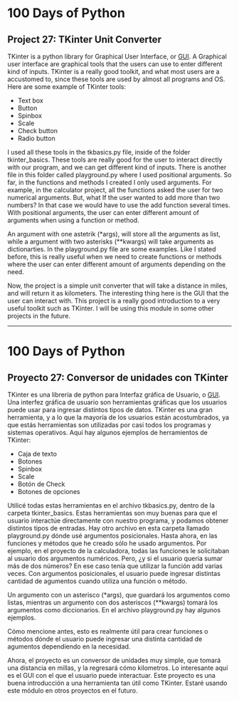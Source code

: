 # 100 Days of Python
## Project 27: TKinter Unit Converter

TKinter is a python library for Graphical User Interface, or [GUI](https://en.wikipedia.org/wiki/Graphical_user_interface). A Graphical user interface are graphical tools that the users can use to enter different kind of inputs. TKinter is a really good toolkit, and what most users are a accustomed to, since these tools are used by almost all programs and OS.
Here are some example of TKinter tools:
* Text box
* Button
* Spinbox
* Scale
* Check button
* Radio button

I used all these tools in the tkbasics.py file, inside of the folder tkinter_basics. These tools are really good for the user to interact directly with our program, and we can get different kind of inputs.
There is another file in this folder called playground.py where I used positional arguments. So far, in the functions and methods I created I only used arguments. For example, in the calculator project, all the functions asked the user for two numerical arguments. But, what If the user wanted to add more than two numbers? In that case we would have to use the add function several times. With positional arguments, the user can enter different amount of arguments when using a function or method. 

An argument with one astetrik (*args), will store all the arguments as list, while a argument with two asterisks (**kwargs) will take arguments as dictionarties.
In the playground.py file are some examples.
Like I stated before, this is really useful when we need to create functions or methods where the user can enter different amount of arguments depending on the need.

Now, the project is a simple unit converter that will take a distance in miles, and will return it as kilometers. The interesting thing here is the GUI that the user can interact with. This project is a really good introduction to a very useful toolkit such as TKinter. I will be using this module in some other projects in the future.

---------------------------------------------------------------------------------------------------------------------------------------------------------------------------------

# 100 Days of Python
## Proyecto 27: Conversor de unidades con TKinter

TKinter es una librería de python para Interfaz gráfica de Usuario, o [GUI](https://es.wikipedia.org/wiki/Interfaz_gr%C3%A1fica_de_usuario). Una interfez gráfica de usuario son herramientas gráficas que los usuarios puede usar para ingresar distintos tipos de datos. TKinter es una gran herramienta, y a lo que la mayoría de los usuarios están acostumbrados, ya que estás herramientas son utilizadas por casi todos los programas y sistemas operativos.
Aquí hay algunos ejemplos de herramientos de TKinter:
* Caja de texto
* Botones
* Spinbox
* Scale
* Botón de Check
* Botones de opciones

Utilicé todas estas herramientas en el archivo tkbasics.py, dentro de la carpeta tkinter_basics. Estas herramientas son muy buenas para que el usuario interactúe directamente con nuestro programa, y podamos obtener distintos tipos de entradas.
Hay otro archivo en esta carpeta llamado playground.py dónde usé argumentos posicionales. Hasta ahora, en las funciones y métodos que he creado sólo he usado argumentos. Por ejemplo, en el proyecto de la calculadora, todas las funciones le solicitaban al usuario dos argumentos numéricos. Pero, ¿y si el usuario quería sumar más de dos números? En ese caso tenía que utilizar la función add varias veces. Con argumentos posicionales, el usuario puede ingresar distintas cantidad de agumentos cuando utiliza una función o método.

Un argumento con un asterisco (*args), que guardará los argumentos como listas, mientras un argumento con dos asteriscos (**kwargs) tomará los argumentos como diccionarios.
En el archivo playground.py hay algunos ejemplos.

Cómo mencione antes, esto es realmente útil para crear funciones o métodos dónde el usuario puede ingresar una distinta cantidad de agumentos dependiendo en la necesidad.

Ahora, el proyecto es un conversor de unidades muy simple, que tomará una distancia en millas, y la regresará cómo kilometros. Lo interesante aquí es el GUI con el que el usuario puede interactuar. Este proyecto es una buena introducción a una herramienta tan útil como TKinter. Estaré usando este módulo en otros proyectos en el futuro.
